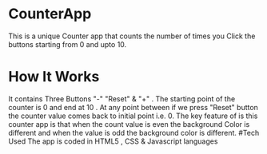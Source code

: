 # CounterApp
This is a unique Counter app that counts the number of times you Click the buttons starting from 0 and upto 10.
# How It Works
It contains Three Buttons "-" "Reset" & "+" . The starting point of the counter is 0 and end at 10 .
At any point between if we press "Reset" button the counter value comes back to initial point i.e. 0.
The key feature of is this counter app is that when the count value is even the background Color is different and
when the value is odd the background color is different.
#Tech Used
The app is coded in HTML5 , CSS & Javascript languages
